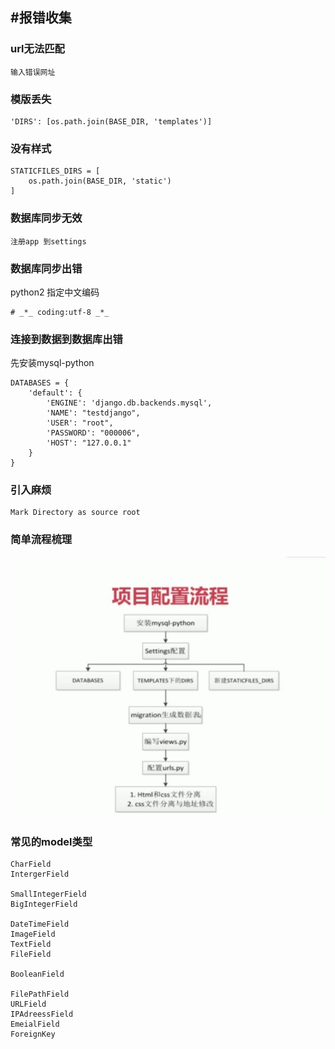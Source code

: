 #报错收集
---

### url无法匹配

```
输入错误网址
```

### 模版丢失

```
'DIRS': [os.path.join(BASE_DIR, 'templates')]
```
### 没有样式

```
STATICFILES_DIRS = [
    os.path.join(BASE_DIR, 'static')
]
```
### 数据库同步无效

```
注册app 到settings
```
### 数据库同步出错

python2 指定中文编码
```
# _*_ coding:utf-8 _*_
```

### 连接到数据到数据库出错

先安装mysql-python

```
DATABASES = {
    'default': {
        'ENGINE': 'django.db.backends.mysql',
        'NAME': "testdjango",
        'USER': "root",
        'PASSWORD': "000006",
        'HOST': "127.0.0.1"
    }
}

```

### 引入麻烦

```
Mark Directory as source root
```

### 简单流程梳理

![](/assets/2017-07-30_164152.png)

### 常见的model类型

```
CharField
IntergerField

SmallIntegerField
BigIntegerField

DateTimeField
ImageField
TextField
FileField

BooleanField

FilePathField
URLField
IPAdreessField
EmeialField
ForeignKey
```

